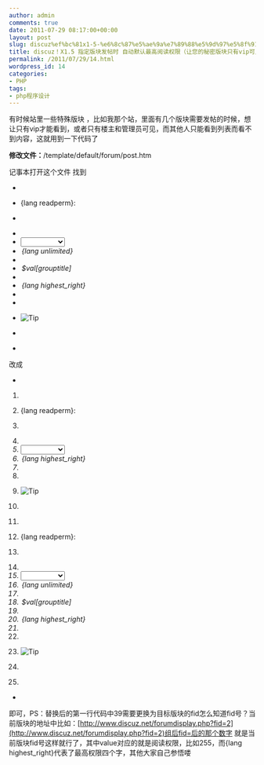 ```yaml
---
author: admin
comments: true
date: 2011-07-29 08:17:00+00:00
layout: post
slug: discuz%ef%bc%81x1-5-%e6%8c%87%e5%ae%9a%e7%89%88%e5%9d%97%e5%8f%91%e5%b8%96%e6%97%b6-%e8%87%aa%e5%8a%a8%e9%bb%98%e8%ae%a4%e6%9c%80%e9%ab%98%e9%98%85%e8%af%bb%e6%9d%83%e9%99%90%ef%bc%88%e8%ae%a9
title: discuz！X1.5 指定版块发帖时 自动默认最高阅读权限（让您的秘密版块只有vip可见）
permalink: /2011/07/29/14.html
wordpress_id: 14
categories:
- PHP
tags:
- php程序设计
---
```





有时候站里一些特殊版块 ，比如我那个站，里面有几个版块需要发帖的时候，想让只有vip才能看到，或者只有楼主和管理员可见，而其他人只能看到列表而看不到内容，这就用到一下代码了  

  

**修改文件：**/template/default/forum/post.htm  

记事本打开这个文件 找到






* <!--{if $_G['group']['allowsetreadperm']}-->  


* <p class="mbn">{lang readperm}:</p>  


* <p class="mbn">  


* <em class="ftid">  


* <select name="readperm" id="readperm" class="ps" style="width:90px">  


* <option value="">{lang unlimited}</option>  


* <!--{loop $_G['cache']['groupreadaccess'] $val}-->  


* <option value="$val[readaccess]" title="{lang readperm}: $val[readaccess]"{if $thread['readperm'] == $val[readaccess]} selected="selected"{/if}>$val[grouptitle]</option>  


* <!--{/loop}-->  


* <option value="255">{lang highest_right}</option>  


* </select>  


* </em>  


* <img src="{IMGDIR}/faq.gif" alt="Tip" class="mtn vm" style="margin: 0;" onmouseover="showTip(this)" tip="{lang post_select_usergroup_readacces}" /></a>  


* </p>  


* <!--{/if}-->


改成



* 







  1. <!--{if $_G['fid'] == 39 }-->  


  2. <p class="mbn">{lang readperm}:</p>  


  3. <p class="mbn">  


  4. <em class="ftid">  


  5. <select name="readperm" id="readperm" class="ps" style="width:90px">  


  6. <option value="255">{lang highest_right}</option>  


  7. </select>  


  8. </em>  


  9. <img src="{IMGDIR}/faq.gif" alt="Tip" class="mtn vm" style="margin: 0;" onmouseover="showTip(this)" tip="{lang post_select_usergroup_readacces}" /></a>  


  10. </p>  


  11. <!--{elseif $_G['group']['allowsetreadperm']}-->  


  12. <p class="mbn">{lang readperm}:</p>  


  13. <p class="mbn">  


  14. <em class="ftid">  


  15. <select name="readperm" id="readperm" class="ps" style="width:90px">  


  16. <option value="">{lang unlimited}</option>  


  17. <!--{loop $_G['cache']['groupreadaccess'] $val}-->  


  18. <option value="$val[readaccess]" title="{lang readperm}: $val[readaccess]"{if $thread['readperm'] == $val[readaccess]} selected="selected"{/if}>$val[grouptitle]</option>  


  19. <!--{/loop}-->  


  20. <option value="255">{lang highest_right}</option>  


  21. </select>  


  22. </em>  


  23. <img src="{IMGDIR}/faq.gif" alt="Tip" class="mtn vm" style="margin: 0;" onmouseover="showTip(this)" tip="{lang post_select_usergroup_readacces}" /></a>  


  24. </p>  


  25. <!--{/if}-->








* 


即可，PS：替换后的第一行代码中39需要更换为目标版块的fid怎么知道fid号？当前版块的地址中比如：[http://www.discuz.net/forumdisplay.php?fid=2](http://www.discuz.net/forumdisplay.php?fid=2)组后fid=后的那个数字 就是当前版块fid号这样就行了，其中value对应的就是阅读权限，比如255，而{lang highest_right}代表了最高权限四个字，其他大家自己参悟喽














